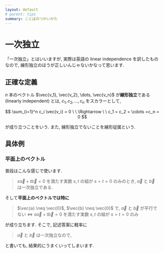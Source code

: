```yaml
---
layout: default
# parent: tips
summary: ことばのつかいかた
---
```


# 一次独立

「一次独立」とはいいますが, 実際は英語の linear independence を訳したものなので, 線形独立のほうが正しいんじゃないかなって思います.

## 正確な定義

$n$ 本のベクトル $\vec{v_1}, \vec{v_2}, \dots, \vec{v_n}$ が**線形独立**である (linearly independent) とは, $c_1, c_2, \dots, c_n$ をスカラーとして,

$$ \sum_{i=1}^n c_i \vec{v_i} = 0 \ \ \Rightarrow \ \ c_1 = c_2 = \cdots =c_n = 0 $$

が成り立つことをいう. また, 線形独立でないことを線形従属という.

## 具体例

### 平面上のベクトル

普段はこんな感じで使います.

> $s \vec{a} + t \vec{b} = 0$ を満たす実数 $s, t$ の組が $s=t=0$ のみのとき, $\vec{a}$ と $\vec{b}$ は一次独立である.

そして**平面上のベクトルでは特に**

> $\vec{a} \neq \vec{0}$, $\vec{b} \neq \vec{0}$ で, $\vec{a}$ と $\vec{b}$ が平行でない
> $\Leftrightarrow$ $s \vec{a} + t \vec{b} = 0$ を満たす実数 $s, t$ の組が $s=t=0$ のみ

が成り立ちます. そこで, 記述答案に軽率に

> $\vec{a}$ と $\vec{b}$ は一次独立なので,

と書いても, 結果的にうまくいってしまいます.